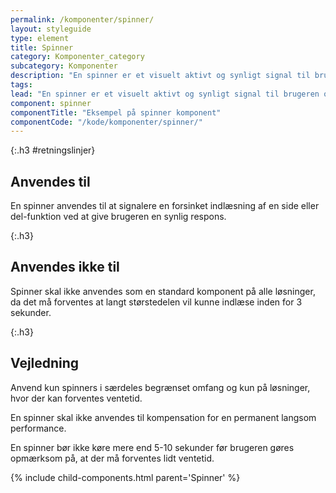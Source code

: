 ```yaml
---
permalink: /komponenter/spinner/
layout: styleguide
type: element
title: Spinner
category: Komponenter_category
subcategory: Komponenter
description: "En spinner er et visuelt aktivt og synligt signal til brugeren om, at indlæsningen af en side eller delfunktion er forsinket."
tags:
lead: "En spinner er et visuelt aktivt og synligt signal til brugeren om, at indlæsningen af en side eller delfunktion er forsinket."
component: spinner
componentTitle: "Eksempel på spinner komponent"
componentCode: "/kode/komponenter/spinner/"
---
```


{:.h3 #retningslinjer}
## Anvendes til

En spinner anvendes til at signalere en forsinket indlæsning af en side eller del-funktion ved at give brugeren en synlig respons.

{:.h3}
## Anvendes ikke til

Spinner skal ikke anvendes som en standard komponent på alle løsninger, da det må forventes at langt størstedelen vil kunne indlæse inden for 3 sekunder.

{:.h3}
## Vejledning

Anvend kun spinners i særdeles begrænset omfang og kun på løsninger, hvor der kan forventes ventetid.

En spinner skal ikke anvendes til kompensation for en permanent langsom performance.

En spinner bør ikke køre mere end 5-10 sekunder før brugeren gøres opmærksom på, at der må forventes lidt ventetid.

{% include child-components.html parent='Spinner' %}
